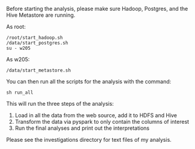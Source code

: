 Before starting the analysis, please make sure Hadoop, Postgres, and the Hive Metastore are running.

As root:
```
/root/start_hadoop.sh
/data/start_postgres.sh
su - w205
```

As w205:
```
/data/start_metastore.sh
```

You can then run all the scripts for the analysis with the command:
```
sh run_all
```

This will run the three steps of the analysis:
1) Load in all the data from the web source, add it to HDFS and Hive
2) Transform the data via pyspark to only contain the columns of interest
3) Run the final analyses and print out the interpretations

Please see the investigations directory for text files of my analysis.
